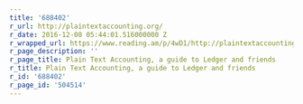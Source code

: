 ```yaml
---
title: '688402'
r_url: http://plaintextaccounting.org/
r_date: 2016-12-08 05:44:01.516000000 Z
r_wrapped_url: https://www.reading.am/p/4wD1/http://plaintextaccounting.org/
r_page_description: ''
r_page_title: Plain Text Accounting, a guide to Ledger and friends
r_title: Plain Text Accounting, a guide to Ledger and friends
r_id: '688402'
r_page_id: '504514'
---
```


